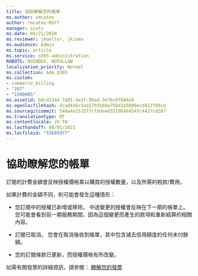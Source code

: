 ```yaml
---
title: 協助瞭解您的帳單
ms.author: cmcatee
author: cmcatee-MSFT
manager: scotv
ms.date: 04/21/2020
ms.reviewer: jmueller, jkinma
ms.audience: Admin
ms.topic: article
ms.service: o365-administration
ROBOTS: NOINDEX, NOFOLLOW
localization_priority: Normal
ms.collection: Adm_O365
ms.custom:
- commerce_billing
- "267"
- "1500005"
ms.assetid: bdcd1344-7a01-4a3f-90ad-3e7bc0f684a9
ms.openlocfilehash: dcad436c5aa5793560a758d1b5806ecd412f09cd
ms.sourcegitcommit: 540a4e2515f7cfddee65519046454fc4437cd287
ms.translationtype: MT
ms.contentlocale: zh-TW
ms.lasthandoff: 08/01/2021
ms.locfileid: "53685977"
---
```

# <a name="help-understanding-your-bill"></a>協助瞭解您的帳單

訂閱的計費金額會反映授權價格乘以購買的授權數量，以及所需的稅款/費用。
  
如果計費的金額不同，則可能會發生這種情形：
  
- 您訂閱中的授權已新增或移除。 中途變更的授權會反映在下一期的帳單上。 您可能會看到前一期服務期間，因為這個變更而產生的款項和重新結算的相關內容。

- 訂閱已取消。 您會在取消後收到帳單，其中包含減去信用額度的任何未付餘額。

- 您的訂閱條款已更新，而授權價格有所改變。

如需有關發票的詳細資訊，請參閱： [瞭解您的發票](/microsoft-365/commerce/billing-and-payments/understand-your-invoice2)